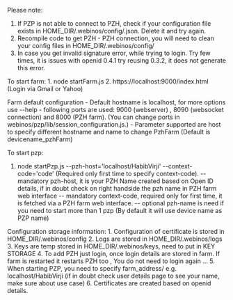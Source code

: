 Please note: 
1. If PZP is not able to connect to PZH, check if your configuration file exists in HOME_DIR/.webinos/config/<pzp name>.json. Delete it and try again.
2. Recompile code to get PZH - PZH connection, you will need to clean your config files in HOME_DIR/.webinos/config/ 
3. In case you get invalid signature error, while trying to login. Try few times, it is issues with openid 0.4.1 try reusing 0.3.2, it does not generate this error. 

To start farm:
    1. node startFarm.js 
    2. https://localhost:9000/index.html (Login via Gmail or Yahoo)
    
Farm default configuration 
    - Default hostname is localhost, for more options use --help
    - following ports are used: 9000 (webserver) , 8090 (websocket connection) and 8000 (PZH farm). (You can change ports in webinos/pzp/lib/session_configuration.js.)
    - Parameter supported are host to specify different hostname and name to change PzhFarm (Default is devicename_pzhFarm)

To start pzp:
   1. node startPzp.js --pzh-host='localhost/HabibVirji' --context-code='code' (Required only first time to specify context-code). 
   -- mandatory pzh-host, it is your PZH Name created based on Open ID details, if in doubt check on right handside the pzh name in PZH farm web interface
   -- mandatory context-code, required only for first time, it is fetched via a PZH farm web interface.
   -- optional pzh-name is need if you need to start more than 1 pzp (By default it will use device name as PZP name)

Configuration storage information:
    1. Configuration of certificate is stored in HOME_DIR/.webinos/config
    2. Logs are stored in HOME_DIR/.webinos/logs
    3. Keys are temp stored in HOME_DIR/.webinos/keys, need to put in KEY STORAGE
    4. To add PZH just login, once login details are stored in farm. If farm is restarted it restarts PZH too , You do not need to login again ...
    5. When starting PZP, you need to specify farm_address/<Your name in OpenId> e.g. localhost/HabibVirji (if in doubt check user details page to see your name, make sure about use case)
    6. Certificates are created based on openid details. 
    
